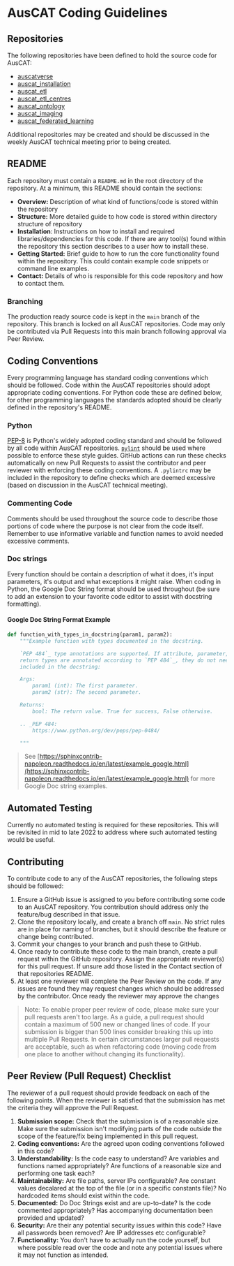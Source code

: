 # AusCAT Coding Guidelines

## Repositories

The following repositories have been defined to hold the source code for AusCAT:

- [auscatverse](https://github.com/AustralianCancerDataNetwork/auscatverse)
- [auscat_installation](https://github.com/AustralianCancerDataNetwork/auscat_installation)
- [auscat_etl](https://github.com/AustralianCancerDataNetwork/auscat_etl)
- [auscat_etl_centres](https://github.com/AustralianCancerDataNetwork/auscat_etl_centres)
- [auscat_ontology](https://github.com/AustralianCancerDataNetwork/auscat_ontology)
- [auscat_imaging](https://github.com/AustralianCancerDataNetwork/auscat_imaging)
- [auscat_federated_learning](https://github.com/AustralianCancerDataNetwork/auscat_federated_learning)

Additional repositories may be created and should be discussed in the weekly AusCAT technical meeting prior to being created.

## README

Each repository must contain a `README.md` in the root directory of the repository. At a minimum, this README should contain the sections:

- **Overview:** Description of what kind of functions/code is stored within the repository
- **Structure:** More detailed guide to how code is stored within directory structure of repository
- **Installation**: Instructions on how to install and required libraries/dependencies for this code. If there are any tool(s) found within the repository this section describes to a user how to install these.
- **Getting Started:** Brief guide to how to run the core functionality found within the repository. This could contain example code snippets or command line examples.
- **Contact:** Details of who is responsible for this code repository and how to contact them.

### Branching

The production ready source code is kept in the `main` branch of the repository. This branch is locked on all AusCAT repositories. Code may only be contributed via Pull Requests into this main branch following approval via Peer Review.

## Coding Conventions

Every programming language has standard coding conventions which should be followed. Code within the AusCAT repositories should adopt appropriate coding conventions. For Python code these are defined below, for other programming languages the standards adopted should be clearly defined in the repository's README.

### Python

[PEP-8](https://www.python.org/dev/peps/pep-0008/) is Python's widely adopted coding standard and should be followed by all code within AusCAT repositories. [`pylint`](https://pylint.org/) should be used where possible to enforce these style guides. GitHub actions can run these checks automatically on new Pull Requests to assist the contributor and peer reviewer with enforcing these coding conventions. A `.pylintrc` may be included in the repository to define checks which are deemed excessive (based on discussion in the AusCAT technical meeting).

### Commenting Code

Comments should be used throughout the source code to describe those portions of code where the purpose is not clear from the code itself. Remember to use informative variable and function names to avoid needed excessive comments.

### Doc strings

Every function should be contain a description of what it does, it's input parameters, it's output and what exceptions it might raise. When coding in Python, the Google Doc String format should be used throughout (be sure to add an extension to your favorite code editor to assist with docstring formatting).

#### Google Doc String Format Example

```python
def function_with_types_in_docstring(param1, param2):
    """Example function with types documented in the docstring.

    `PEP 484`_ type annotations are supported. If attribute, parameter, and
    return types are annotated according to `PEP 484`_, they do not need to be
    included in the docstring:

    Args:
        param1 (int): The first parameter.
        param2 (str): The second parameter.

    Returns:
        bool: The return value. True for success, False otherwise.

    .. _PEP 484:
        https://www.python.org/dev/peps/pep-0484/

    """
```

> See [https://sphinxcontrib-napoleon.readthedocs.io/en/latest/example_google.html](https://sphinxcontrib-napoleon.readthedocs.io/en/latest/example_google.html) for more Google Doc string examples.

## Automated Testing

Currently no automated testing is required for these repositories. This will be revisited in mid to late 2022 to address where such automated testing would be useful.

## Contributing

To contribute code to any of the AusCAT repositories, the following steps should be followed:

1. Ensure a GitHub issue is assigned to you before contributing some code to an AusCAT repository. You contribution should address only the feature/bug described in that issue.
2. Clone the repository locally, and create a branch off `main`. No strict rules are in place for naming of branches, but it should describe the feature or change being contributed.
3. Commit your changes to your branch and push these to GitHub.
4. Once ready to contribute these code to the main branch, create a pull request within the GitHub repository. Assign the appropriate reviewer(s) for this pull request. If unsure add those listed in the Contact section of that repositories README.
5. At least one reviewer will complete the Peer Review on the code. If any issues are found they may request changes which should be addressed by the contributor. Once ready the reviewer may approve the changes

> Note: To enable proper peer review of code, please make sure your pull requests aren't too large. As a guide, a pull request should contain a maximum of 500 new or changed lines of code. If your submission is bigger than 500 lines consider breaking this up into multiple Pull Requests. In certain circumstances larger pull requests are acceptable, such as when refactoring code (moving code from one place to another without changing its functionality).

## Peer Review (Pull Request) Checklist

The reviewer of a pull request should provide feedback on each of the following points. When the reviewer is satisfied that the submission has met the criteria they will approve the Pull Request.

1. **Submission scope:** Check that the submission is of a reasonable size. Make sure the submission isn't modifying parts of the code outside the scope of the feature/fix being implemented in this pull request.
2. **Coding conventions:** Are the agreed upon coding conventions followed in this code?
3. **Understandability:** Is the code easy to understand? Are variables and functions named appropriately? Are functions of a reasonable size and performing one task each?
4. **Maintainability:** Are file paths, server IPs configurable? Are constant values decalared at the top of the file (or in a specific constants file)? No hardcoded items should exist within the code.
5. **Documented:** Do Doc Strings exist and are up-to-date? Is the code commented appropriately? Has accompanying documentation been provided and updated?
6. **Security:** Are their any potential security issues within this code? Have all passwords been removed? Are IP addresses etc configurable?
7. **Functionality:** You don't have to actually run the code yourself, but where possible read over the code and note any potential issues where it may not function as intended.
